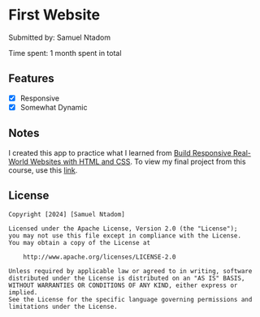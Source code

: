 # First Website

Submitted by: Samuel Ntadom


Time spent: 1 month spent in total

## Features
- [x] Responsive
- [x] Somewhat Dynamic

## Notes

I created this app to practice what I learned from <a href="https://www.udemy.com/course/design-and-develop-a-killer-website-with-html5-and-css3/?couponCode=24T7MT123024">Build Responsive Real-World Websites with HTML and CSS</a>. To view my final project from this course, use this  <a href="https://omnifood-irentadom.netlify.app/">link</a>.


## License

    Copyright [2024] [Samuel Ntadom]

    Licensed under the Apache License, Version 2.0 (the "License");
    you may not use this file except in compliance with the License.
    You may obtain a copy of the License at

        http://www.apache.org/licenses/LICENSE-2.0

    Unless required by applicable law or agreed to in writing, software
    distributed under the License is distributed on an "AS IS" BASIS,
    WITHOUT WARRANTIES OR CONDITIONS OF ANY KIND, either express or implied.
    See the License for the specific language governing permissions and
    limitations under the License.


